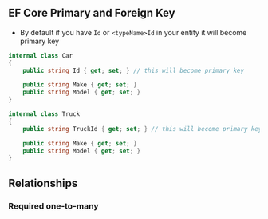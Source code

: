 ## EF Core Primary and Foreign Key

- By default if you have `Id`  or `<typeName>Id` in your entity it will become primary key
```c#
internal class Car
{
    public string Id { get; set; } // this will become primary key

    public string Make { get; set; }
    public string Model { get; set; }
}

internal class Truck
{
    public string TruckId { get; set; } // this will become primary key

    public string Make { get; set; }
    public string Model { get; set; }
}
```

## Relationships

### Required one-to-many